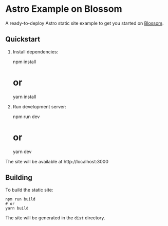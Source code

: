 # Astro Example on Blossom

A ready-to-deploy Astro static site example to get you started on [Blossom](https://blossom-cloud.com).

## Quickstart

1. Install dependencies:

    npm install
    # or
    yarn install

2. Run development server:

    npm run dev
    # or
    yarn dev

The site will be available at http://localhost:3000

## Building

To build the static site:

    npm run build
    # or
    yarn build

The site will be generated in the `dist` directory.
